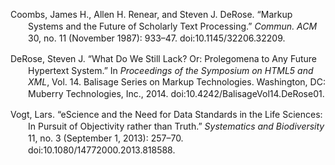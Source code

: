 <div class="csl-bib-body"
style="line-height: 1.35; padding-left: 2em; text-indent:-2em;">

<div class="csl-entry">

Coombs, James H., Allen H. Renear, and Steven J. DeRose. “Markup Systems
and the Future of Scholarly Text Processing.” *Commun. ACM* 30, no. 11
(November 1987): 933–47. doi:10.1145/32206.32209.

</div>

<div class="csl-entry">

DeRose, Steven J. “What Do We Still Lack? Or: Prolegomena to Any Future
Hypertext System.” In *Proceedings of the Symposium on HTML5 and XML*,
Vol. 14. Balisage Series on Markup Technologies. Washington, DC: Muberry
Technologies, Inc., 2014. doi:10.4242/BalisageVol14.DeRose01.

</div>

<div class="csl-entry">

Vogt, Lars. “eScience and the Need for Data Standards in the Life
Sciences: In Pursuit of Objectivity rather than Truth.” *Systematics and
Biodiversity* 11, no. 3 (September 1, 2013): 257–70.
doi:10.1080/14772000.2013.818588.

</div>

</div>
